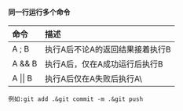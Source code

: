 
#### 同一行运行多个命令
|命令| 描述
|:-|:-|
|A ; B|	执行A后不论A的返回结果接着执行B
|A && B |	执行A后，仅在A成功运行后执行B
|A \|\| B	|执行A后仅在A失败后执行A\
`例如:git add .&git commit -m .&git push`

